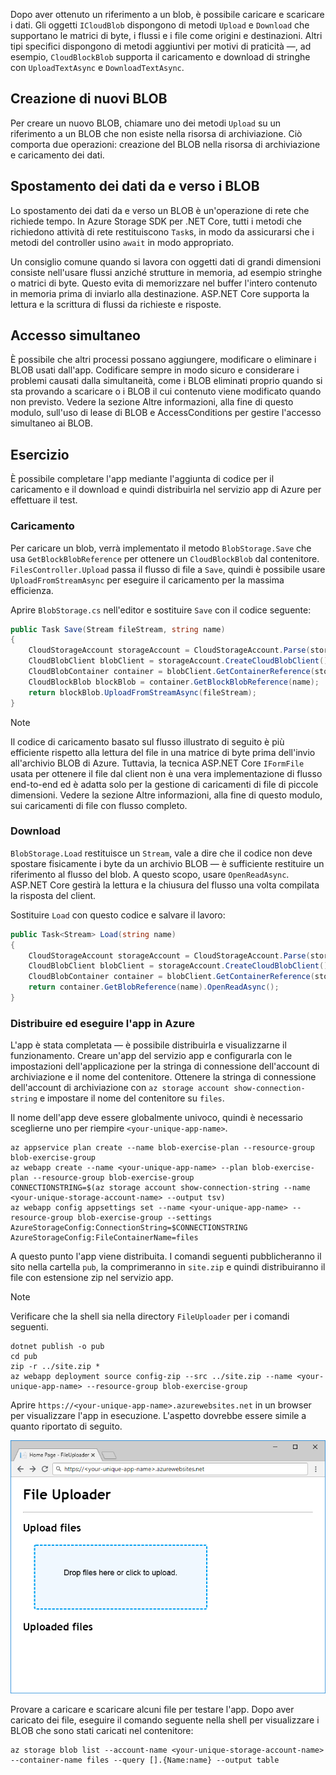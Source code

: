 Dopo aver ottenuto un riferimento a un blob, è possibile caricare e scaricare i dati. Gli oggetti `ICloudBlob` dispongono di metodi `Upload` e `Download` che supportano le matrici di byte, i flussi e i file come origini e destinazioni. Altri tipi specifici dispongono di metodi aggiuntivi per motivi di praticità &mdash;, ad esempio, `CloudBlockBlob` supporta il caricamento e download di stringhe con `UploadTextAsync` e `DownloadTextAsync`.

## <a name="creating-new-blobs"></a>Creazione di nuovi BLOB

Per creare un nuovo BLOB, chiamare uno dei metodi `Upload` su un riferimento a un BLOB che non esiste nella risorsa di archiviazione. Ciò comporta due operazioni: creazione del BLOB nella risorsa di archiviazione e caricamento dei dati.

## <a name="moving-data-to-and-from-blobs"></a>Spostamento dei dati da e verso i BLOB

Lo spostamento dei dati da e verso un BLOB è un'operazione di rete che richiede tempo. In Azure Storage SDK per .NET Core, tutti i metodi che richiedono attività di rete restituiscono `Task`s, in modo da assicurarsi che i metodi del controller usino `await` in modo appropriato.

Un consiglio comune quando si lavora con oggetti dati di grandi dimensioni consiste nell'usare flussi anziché strutture in memoria, ad esempio stringhe o matrici di byte. Questo evita di memorizzare nel buffer l'intero contenuto in memoria prima di inviarlo alla destinazione. ASP.NET Core supporta la lettura e la scrittura di flussi da richieste e risposte.

## <a name="concurrent-access"></a>Accesso simultaneo

È possibile che altri processi possano aggiungere, modificare o eliminare i BLOB usati dall'app. Codificare sempre in modo sicuro e considerare i problemi causati dalla simultaneità, come i BLOB eliminati proprio quando si sta provando a scaricare o i BLOB il cui contenuto viene modificato quando non previsto. Vedere la sezione Altre informazioni, alla fine di questo modulo, sull'uso di lease di BLOB e AccessConditions per gestire l'accesso simultaneo ai BLOB.

## <a name="exercise"></a>Esercizio

È possibile completare l'app mediante l'aggiunta di codice per il caricamento e il download e quindi distribuirla nel servizio app di Azure per effettuare il test.

### <a name="upload"></a>Caricamento

Per caricare un blob, verrà implementato il metodo `BlobStorage.Save` che usa `GetBlockBlobReference` per ottenere un `CloudBlockBlob` dal contenitore. `FilesController.Upload` passa il flusso di file a `Save`, quindi è possibile usare `UploadFromStreamAsync` per eseguire il caricamento per la massima efficienza.

Aprire `BlobStorage.cs` nell'editor e sostituire `Save` con il codice seguente:

```csharp
public Task Save(Stream fileStream, string name)
{
    CloudStorageAccount storageAccount = CloudStorageAccount.Parse(storageConfig.ConnectionString);
    CloudBlobClient blobClient = storageAccount.CreateCloudBlobClient();
    CloudBlobContainer container = blobClient.GetContainerReference(storageConfig.FileContainerName);
    CloudBlockBlob blockBlob = container.GetBlockBlobReference(name);
    return blockBlob.UploadFromStreamAsync(fileStream);
}
```

> [!NOTE]
> Il codice di caricamento basato sul flusso illustrato di seguito è più efficiente rispetto alla lettura del file in una matrice di byte prima dell'invio all'archivio BLOB di Azure. Tuttavia, la tecnica ASP.NET Core `IFormFile` usata per ottenere il file dal client non è una vera implementazione di flusso end-to-end ed è adatta solo per la gestione di caricamenti di file di piccole dimensioni. Vedere la sezione Altre informazioni, alla fine di questo modulo, sui caricamenti di file con flusso completo.

### <a name="download"></a>Download

`BlobStorage.Load` restituisce un `Stream`, vale a dire che il codice non deve spostare fisicamente i byte da un archivio BLOB &mdash; è sufficiente restituire un riferimento al flusso del blob. A questo scopo, usare `OpenReadAsync`. ASP.NET Core gestirà la lettura e la chiusura del flusso una volta compilata la risposta del client.

Sostituire `Load` con questo codice e salvare il lavoro:

```csharp
public Task<Stream> Load(string name)
{
    CloudStorageAccount storageAccount = CloudStorageAccount.Parse(storageConfig.ConnectionString);
    CloudBlobClient blobClient = storageAccount.CreateCloudBlobClient();
    CloudBlobContainer container = blobClient.GetContainerReference(storageConfig.FileContainerName);
    return container.GetBlobReference(name).OpenReadAsync();
}
```

### <a name="deploy-and-run-in-azure"></a>Distribuire ed eseguire l'app in Azure

L'app è stata completata &mdash; è possibile distribuirla e visualizzarne il funzionamento. Creare un'app del servizio app e configurarla con le impostazioni dell'applicazione per la stringa di connessione dell'account di archiviazione e il nome del contenitore. Ottenere la stringa di connessione dell'account di archiviazione con `az storage account show-connection-string` e impostare il nome del contenitore su `files`.

Il nome dell'app deve essere globalmente univoco, quindi è necessario sceglierne uno per riempire `<your-unique-app-name>`.

```azurecli
az appservice plan create --name blob-exercise-plan --resource-group blob-exercise-group
az webapp create --name <your-unique-app-name> --plan blob-exercise-plan --resource-group blob-exercise-group
CONNECTIONSTRING=$(az storage account show-connection-string --name <your-unique-storage-account-name> --output tsv)
az webapp config appsettings set --name <your-unique-app-name> --resource-group blob-exercise-group --settings AzureStorageConfig:ConnectionString=$CONNECTIONSTRING AzureStorageConfig:FileContainerName=files
```

A questo punto l'app viene distribuita. I comandi seguenti pubblicheranno il sito nella cartella `pub`, la comprimeranno in `site.zip` e quindi distribuiranno il file con estensione zip nel servizio app.

> [!NOTE]
> Verificare che la shell sia nella directory `FileUploader` per i comandi seguenti.

```azurecli
dotnet publish -o pub
cd pub
zip -r ../site.zip *
az webapp deployment source config-zip --src ../site.zip --name <your-unique-app-name> --resource-group blob-exercise-group
```

Aprire `https://<your-unique-app-name>.azurewebsites.net` in un browser per visualizzare l'app in esecuzione. L'aspetto dovrebbe essere simile a quanto riportato di seguito.

![Screenshot dell'app Web FileUploader](../media/7-fileuploader-empty.PNG)

Provare a caricare e scaricare alcuni file per testare l'app. Dopo aver caricato dei file, eseguire il comando seguente nella shell per visualizzare i BLOB che sono stati caricati nel contenitore:

```console
az storage blob list --account-name <your-unique-storage-account-name> --container-name files --query [].{Name:name} --output table
```